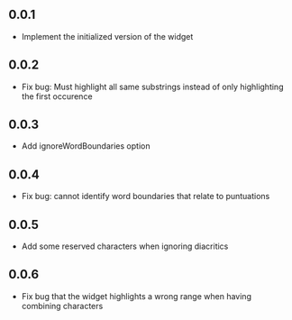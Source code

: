 ## 0.0.1

- Implement the initialized version of the widget

## 0.0.2

- Fix bug: Must highlight all same substrings instead of only highlighting the first occurence

## 0.0.3

- Add ignoreWordBoundaries option

## 0.0.4

- Fix bug: cannot identify word boundaries that relate to puntuations

## 0.0.5

- Add some reserved characters when ignoring diacritics
## 0.0.6

- Fix bug that the widget highlights a wrong range when having combining characters
